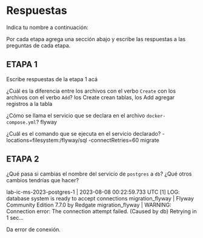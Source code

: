 # Respuestas

Indica tu nombre a continuación: 

Por cada etapa agrega una sección abajo y escribe las respuestas a las preguntas de cada etapa.

## ETAPA 1

Escribe respuestas de la etapa 1 acá

¿Cuál es la diferencia entre los archivos con el verbo `Create` con los archivos con el verbo `Add`?
los Create crean tablas, los Add agregar registros a la tabla

¿Cómo se llama el servicio que se declara en el archivo `docker-compose.yml`?
flyway

¿Cuál es el comando que se ejecuta en el servicio declarado?
-locations=filesystem:/flyway/sql -connectRetries=60 migrate

## ETAPA 2
¿Qué pasa si cambias el nombre del servicio de `postgres` a `db`? ¿Qué otros cambios tendrías que hacer?

lab-ic-ms-2023-postgres-1  | 2023-08-08 00:22:59.733 UTC [1] LOG:  database system is ready to accept connections
migration_flyway           | Flyway Community Edition 7.7.0 by Redgate
migration_flyway           | WARNING: Connection error: The connection attempt failed. (Caused by db) Retrying in 1 sec...

Da error de conexión. 